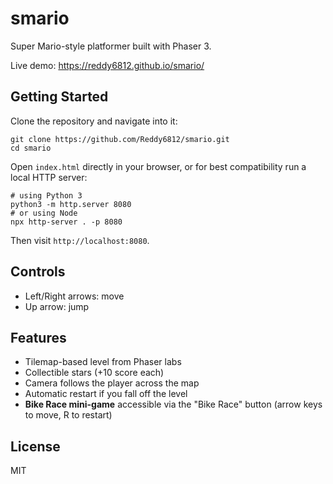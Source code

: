 # smario

Super Mario-style platformer built with Phaser 3.

Live demo: https://reddy6812.github.io/smario/

## Getting Started

Clone the repository and navigate into it:

```
git clone https://github.com/Reddy6812/smario.git
cd smario
```

Open `index.html` directly in your browser, or for best compatibility run a local HTTP server:

```
# using Python 3
python3 -m http.server 8080
# or using Node
npx http-server . -p 8080
```

Then visit `http://localhost:8080`.

## Controls

- Left/Right arrows: move
- Up arrow: jump

## Features

- Tilemap-based level from Phaser labs
- Collectible stars (+10 score each)
- Camera follows the player across the map
- Automatic restart if you fall off the level
- **Bike Race mini-game** accessible via the "Bike Race" button (arrow keys to move, R to restart)

## License

MIT